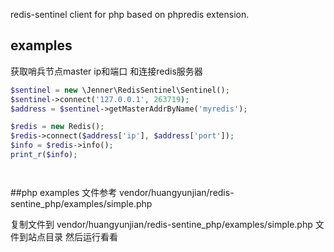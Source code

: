 

redis-sentinel client for php based on phpredis extension.

## examples
获取哨兵节点master ip和端口 和连接redis服务器
```php
$sentinel = new \Jenner\RedisSentinel\Sentinel();
$sentinel->connect('127.0.0.1', 263719);
$address = $sentinel->getMasterAddrByName('myredis');

$redis = new Redis();
$redis->connect($address['ip'], $address['port']);
$info = $redis->info();
print_r($info);




```
##php examples 文件参考 
vendor/huangyunjian/redis-sentine_php/examples/simple.php


复制文件到 vendor/huangyunjian/redis-sentine_php/examples/simple.php 文件到站点目录 
然后运行看看
